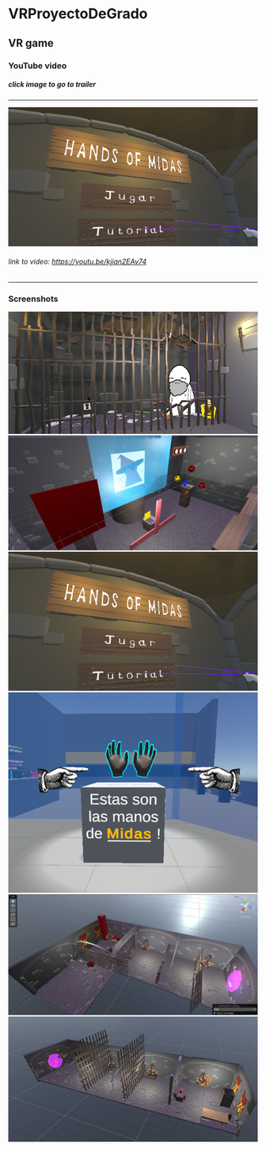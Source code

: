 # VRProyectoDeGrado
VR game
---
### YouTube video
##### click image to go to trailer
---
[![IMAGE ALT TEXT HERE](https://github.com/MagifulKoala/VRProyectoDeGrado/blob/main/picturess/mainMenu.png?raw=true)](https://youtu.be/kjjan2EAv74)
###### link to video: https://youtu.be/kjjan2EAv74

---

### Screenshots
![alt text](https://github.com/MagifulKoala/VRProyectoDeGrado/blob/main/picturess/primerNivel.png?raw=true)
![alt text](https://github.com/MagifulKoala/VRProyectoDeGrado/blob/main/picturess/wizard.png?raw=true)
![alt text](https://github.com/MagifulKoala/VRProyectoDeGrado/blob/main/picturess/mainMenu.png?raw=true)
![alt text](https://github.com/MagifulKoala/VRProyectoDeGrado/blob/main/picturess/manosMidas.png?raw=true)
![alt text](https://github.com/MagifulKoala/VRProyectoDeGrado/blob/main/picturess/nivel.png?raw=true)
![alt text](https://github.com/MagifulKoala/VRProyectoDeGrado/blob/main/picturess/otherLevel.png?raw=true)








